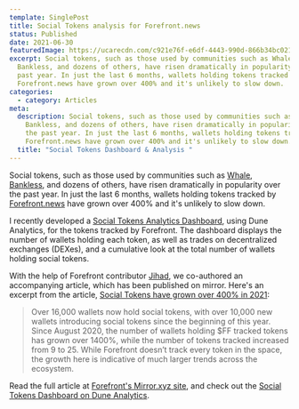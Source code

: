 ```yaml
---
template: SinglePost
title: Social Tokens analysis for Forefront.news
status: Published
date: 2021-06-30
featuredImage: https://ucarecdn.com/c921e76f-e6df-4443-990d-866b34bc0211/
excerpt: Social tokens, such as those used by communities such as Whale,
  Bankless, and dozens of others, have risen dramatically in popularity over the
  past year. In just the last 6 months, wallets holding tokens tracked by
  Forefront.news have grown over 400% and it's unlikely to slow down.
categories:
  - category: Articles
meta:
  description: Social tokens, such as those used by communities such as Whale,
    Bankless, and dozens of others, have risen dramatically in popularity over
    the past year. In just the last 6 months, wallets holding tokens tracked by
    Forefront.news have grown over 400% and it's unlikely to slow down.
  title: "Social Tokens Dashboard & Analysis "
---
```

Social tokens, such as those used by communities such as [Whale](https://whale.me/), [Bankless](https://www.bankless.community/), and dozens of others, have risen dramatically in popularity over the past year. In just the last 6 months, wallets holding tokens tracked by [Forefront.news](https://forefront.news/) have grown over 400% and it's unlikely to slow down. 

I recently developed a [Social Tokens Analytics Dashboard](https://duneanalytics.com/rantum/Social-Tokens), using Dune Analytics, for the tokens tracked by Forefront. The dashboard displays the number of wallets holding each token, as well as trades on decentralized exchanges (DEXes), and a cumulative look at the total number of wallets holding social tokens. 

With the help of Forefront contributor [Jihad](https://twitter.com/jaesmail), we co-authored an accompanying article, which has been published on mirror. Here's an excerpt from the article, [Social Tokens have grown over 400% in 2021](https://ff.mirror.xyz/XFuXL8vVZtk3kTldgS6VlDc5Y6uKpfxGJsQ5MECa1Rc): 

> Over 16,000 wallets now hold social tokens, with over 10,000 new wallets introducing social tokens since the beginning of this year. Since August 2020, the number of wallets holding $FF tracked tokens has grown over 1400%, while the number of tokens tracked increased from 9 to 25. While Forefront doesn’t track every token in the space, the growth here is indicative of much larger trends across the ecosystem.

Read the full article at [Forefront's Mirror.xyz site](https://ff.mirror.xyz/XFuXL8vVZtk3kTldgS6VlDc5Y6uKpfxGJsQ5MECa1Rc), and check out the [Social Tokens Dashboard on Dune Analytics](https://duneanalytics.com/rantum/Social-Tokens).